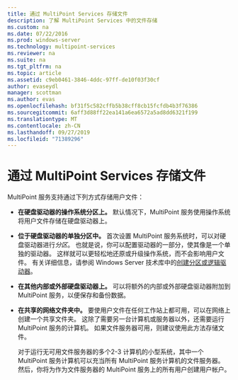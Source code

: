 ```yaml
---
title: 通过 MultiPoint Services 存储文件
description: 了解 MultiPoint Services 中的文件存储
ms.custom: na
ms.date: 07/22/2016
ms.prod: windows-server
ms.technology: multipoint-services
ms.reviewer: na
ms.suite: na
ms.tgt_pltfrm: na
ms.topic: article
ms.assetid: c9eb0461-3846-4ddc-97ff-de10f03f30cf
author: evaseydl
manager: scottman
ms.author: evas
ms.openlocfilehash: bf31f5c582cffb5b38cff8cb15fcfdb4b3f76386
ms.sourcegitcommit: 6aff3d88ff22ea141a6ea6572a5ad8dd6321f199
ms.translationtype: MT
ms.contentlocale: zh-CN
ms.lasthandoff: 09/27/2019
ms.locfileid: "71389296"
---
```

# <a name="storing-files-with-multipoint-services"></a>通过 MultiPoint Services 存储文件
MultiPoint 服务支持通过下列方式存储用户文件：  
  
-   **在硬盘驱动器的操作系统分区上。** 默认情况下，MultiPoint 服务使用操作系统将用户文件存储在硬盘驱动器上。  
  
-   **位于硬盘驱动器的单独分区中。** 首次设置 MultiPoint 服务系统时，可以对硬盘驱动器进行*分区*。 也就是说，你可以配置驱动器的一部分，使其像是一个单独的驱动器。 这样就可以更轻松地还原或升级操作系统，而不会影响用户文件。 有关详细信息，请参阅 Windows Server 技术库中的[创建分区或逻辑驱动器](https://go.microsoft.com/fwlink/?LinkId=182618)。  
  
-   **在其他内部或外部硬盘驱动器上。** 可以将额外的内部或外部硬盘驱动器附加到 MultiPoint 服务，以便保存和备份数据。  
  
-   **在共享的网络文件夹中。** 要使用户文件在任何工作站上都可用，可以在网络上创建一个共享文件夹。 这除了需要另一台计算机或服务器以外，还需要运行 MultiPoint 服务的计算机。 如果文件服务器可用，则建议使用此方法存储文件。  
  
    对于运行无可用文件服务器的多个2-3 计算机的小型系统，其中一个 MultiPoint 服务计算机可以充当所有 MultiPoint 服务计算机的文件服务器。 然后，你将为作为文件服务器的 MultiPoint 服务上的所有用户创建用户帐户。  
  
